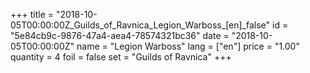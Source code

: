 +++
title = "2018-10-05T00:00:00Z_Guilds_of_Ravnica_Legion_Warboss_[en]_false"
id = "5e84cb9c-9876-47a4-aea4-78574321bc36"
date = "2018-10-05T00:00:00Z"
name = "Legion Warboss"
lang = ["en"]
price = "1.00"
quantity = 4
foil = false
set = "Guilds of Ravnica"
+++
